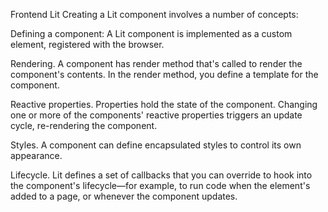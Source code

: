 Frontend
Lit
Creating a Lit component involves a number of concepts:

Defining a component:
A Lit component is implemented as a custom element, registered with the browser.

Rendering.
A component has render method that's called to render the component's contents. In the render method, you define a template for the component.

Reactive properties. Properties hold the state of the component. Changing one or more of the components' reactive properties triggers an update cycle, re-rendering the component.

Styles. A component can define encapsulated styles to control its own appearance.

Lifecycle. Lit defines a set of callbacks that you can override to hook into the component's lifecycle—for example, to run code when the element's added to a page, or whenever the component updates.